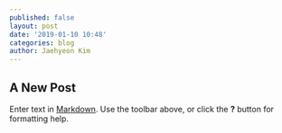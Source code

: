 ```yaml
---
published: false
layout: post
date: '2019-01-10 10:48'
categories: blog
author: Jaehyeon Kim
---
```

## A New Post

Enter text in [Markdown](http://daringfireball.net/projects/markdown/). Use the toolbar above, or click the **?** button for formatting help.
